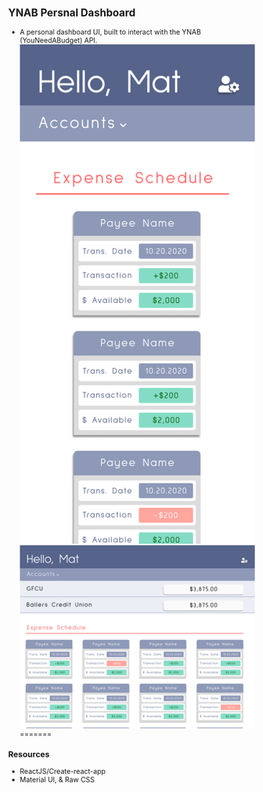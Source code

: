 ## YNAB Persnal Dashboard
* A personal dashboard UI, built to interact with the YNAB (YouNeedABudget) API.
![Mobile Collapsed](wireframes/YNABHomeMobile.png)
![Desktop Expanded](wireframes/HomeExpanded.png)
=======

### Resources
* ReactJS/Create-react-app
* Material UI, & Raw CSS
